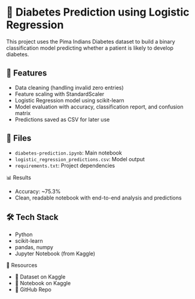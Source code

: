 # 🧠 Diabetes Prediction using Logistic Regression

This project uses the Pima Indians Diabetes dataset to build a binary classification model predicting whether a patient is likely to develop diabetes.

## 🚀 Features
- Data cleaning (handling invalid zero entries)
- Feature scaling with StandardScaler
- Logistic Regression model using scikit-learn
- Model evaluation with accuracy, classification report, and confusion matrix
- Predictions saved as CSV for later use

## 📁 Files
- `diabetes-prediction.ipynb`: Main notebook
- `logistic_regression_predictions.csv`: Model output 
- `requirements.txt`: Project dependencies

📊 Results

- Accuracy: ~75.3%
- Clean, readable notebook with end-to-end analysis and predictions

## 🛠️ Tech Stack
- Python
- scikit-learn
- pandas, numpy
- Jupyter Notebook (from Kaggle)

🔗 Resources

- 📄 Dataset on Kaggle
- 📘 Notebook on Kaggle
- 🔬 GitHub Repo
